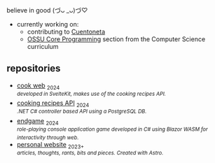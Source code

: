 believe in good (づᴗ _ᴗ)づ♡

- currently working on:
  - contributing to [Cuentoneta](https://github.com/cuentoneta/cuentoneta)
  - [OSSU Core Programming](https://github.com/ossu/computer-science?tab=readme-ov-file#core-programming) section from the Computer Science curriculum

## repositories

- [cook web](https://github.com/luz-ojeda/cook-web) <sub>2024</sub><br /><sup>_developed in SvelteKit, makes use of the cooking recipes API._</sup>
- [cooking recipes API](https://github.com/luz-ojeda/cook-api) <sub>2024</sub><br /><sup>_.NET C# controller based API using a PostgreSQL DB._</sup>
- [endgame](https://github.com/luz-ojeda/c-players-guide-endgame) <sub>2024</sub> <br /><sup>_role-playing console application game developed in C# using Blazor WASM for interactivity through web._</sup>
- [personal website](https://github.com/luz-ojeda/luz-ojeda.github.io) <sub>2023+</sub> <br /><sup>_articles, thoughts, rants, bits and pieces. Created with Astro._</sup>

